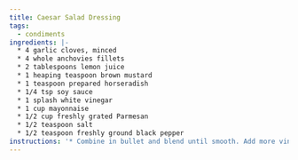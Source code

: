 ```yaml
---
title: Caesar Salad Dressing
tags:
  - condiments
ingredients: |-
  * 4 garlic cloves, minced 
  * 4 whole anchovies fillets 
  * 2 tablespoons lemon juice 
  * 1 heaping teaspoon brown mustard 
  * 1 teaspoon prepared horseradish 
  * 1/4 tsp soy sauce 
  * 1 splash white vinegar 
  * 1 cup mayonnaise 
  * 1/2 cup freshly grated Parmesan 
  * 1/2 teaspoon salt 
  * 1/2 teaspoon freshly ground black pepper 
instructions: '* Combine in bullet and blend until smooth. Add more vinegar if too thick. '
---
```


